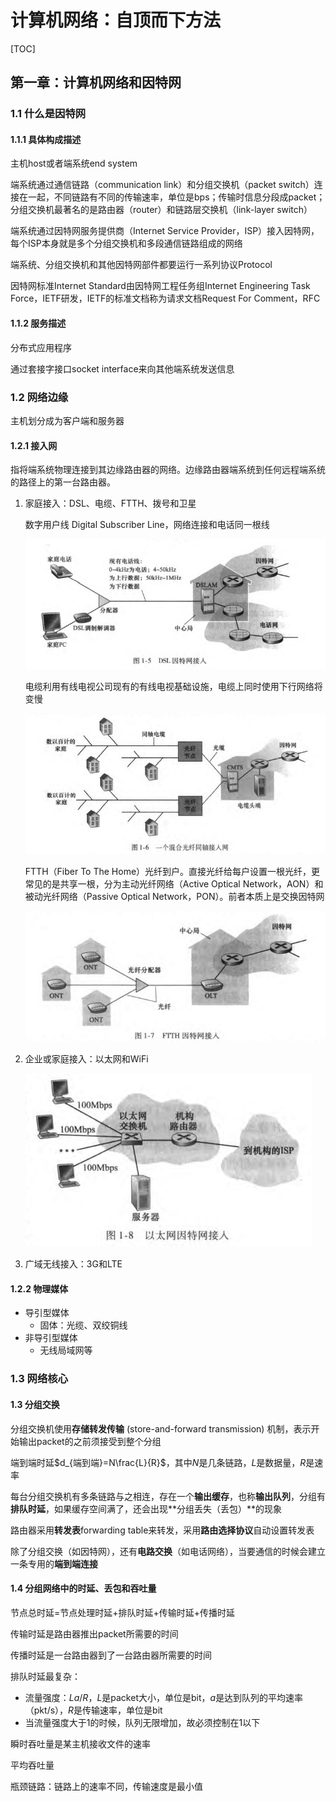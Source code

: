 # 计算机网络：自顶而下方法

[TOC]

## 第一章：计算机网络和因特网

### 1.1 什么是因特网

#### 1.1.1 具体构成描述

主机host或者端系统end system

端系统通过通信链路（communication link）和分组交换机（packet switch）连接在一起，不同链路有不同的传输速率，单位是bps；传输时信息分段成packet；分组交换机最著名的是路由器（router）和链路层交换机（link-layer switch）

端系统通过因特网服务提供商（Internet Service Provider，ISP）接入因特网，每个ISP本身就是多个分组交换机和多段通信链路组成的网络

端系统、分组交换机和其他因特网部件都要运行一系列协议Protocol

因特网标准Internet Standard由因特网工程任务组Internet Engineering Task Force，IETF研发，IETF的标准文档称为请求文档Request For Comment，RFC

#### 1.1.2 服务描述

分布式应用程序

通过套接字接口socket interface来向其他端系统发送信息

### 1.2 网络边缘

主机划分成为客户端和服务器

#### 1.2.1 接入网

指将端系统物理连接到其边缘路由器的网络。边缘路由器端系统到任何远程端系统的路径上的第一台路由器。

1. 家庭接入：DSL、电缆、FTTH、拨号和卫星

   数字用户线 Digital Subscriber Line，网络连接和电话同一根线

   ![image-20220920121746472](自顶而下.assets/image-20220920121746472.png)

   电缆利用有线电视公司现有的有线电视基础设施，电缆上同时使用下行网络将变慢

   ![image-20220920121912008](自顶而下.assets/image-20220920121912008.png)

   FTTH（Fiber To The Home）光纤到户。直接光纤给每户设置一根光纤，更常见的是共享一根，分为主动光纤网络（Active Optical Network，AON）和被动光纤网络（Passive Optical Network，PON）。前者本质上是交换因特网

   ![image-20220920122519607](自顶而下.assets/image-20220920122519607.png)

2. 企业或家庭接入：以太网和WiFi

   ![image-20220920122605464](自顶而下.assets/image-20220920122605464.png)

3. 广域无线接入：3G和LTE

#### 1.2.2 物理媒体

- 导引型媒体
  - 固体：光缆、双绞铜线
- 非导引型媒体
  - 无线局域网等

### 1.3 网络核心

#### 1.3 分组交换

分组交换机使用**存储转发传输** (store-and-forward transmission) 机制，表示开始输出packet的之前须接受到整个分组

端到端时延$d_{端到端}=N\frac{L}{R}$，其中$N$是几条链路，$L$是数据量，$R$是速率

每台分组交换机有多条链路与之相连，存在一个**输出缓存**，也称**输出队列**，分组有**排队时延**，如果缓存空间满了，还会出现**分组丢失（丢包）**的现象

路由器采用**转发表**forwarding table来转发，采用**路由选择协议**自动设置转发表

除了分组交换（如因特网），还有**电路交换**（如电话网络），当要通信的时候会建立一条专用的**端到端连接**

#### 1.4 分组网络中的时延、丢包和吞吐量

节点总时延=节点处理时延+排队时延+传输时延+传播时延

传输时延是路由器推出packet所需要的时间

传播时延是一台路由器到了一台路由器所需要的时间

排队时延最复杂：

- 流量强度：$La/R$，$L$是packet大小，单位是bit，$a$是达到队列的平均速率（pkt/s），$R$是传输速率，单位是bit
- 当流量强度大于1的时候，队列无限增加，故必须控制在1以下

瞬时吞吐量是某主机接收文件的速率

平均吞吐量

瓶颈链路：链路上的速率不同，传输速度是最小值

